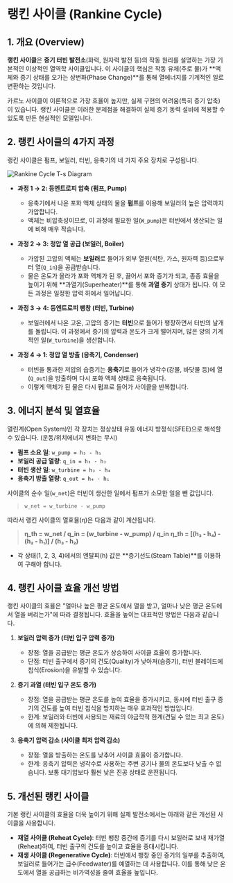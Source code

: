 # 랭킨 사이클 (Rankine Cycle)

## 1. 개요 (Overview)
**랭킨 사이클**은 **증기 터빈 발전소**(화력, 원자력 발전 등)의 작동 원리를 설명하는 가장 기본적인 이상적인 열역학 사이클입니다. 이 사이클의 핵심은 작동 유체(주로 물)가 **액체와 증기 상태를 오가는 상변화(Phase Change)**를 통해 열에너지를 기계적인 일로 변환하는 것입니다.

카르노 사이클이 이론적으로 가장 효율이 높지만, 실제 구현의 어려움(특히 증기 압축)이 있습니다. 랭킨 사이클은 이러한 문제점을 해결하여 실제 증기 동력 설비에 적용할 수 있도록 만든 현실적인 모델입니다.

## 2. 랭킨 사이클의 4가지 과정
랭킨 사이클은 펌프, 보일러, 터빈, 응축기의 네 가지 주요 장치로 구성됩니다.

![Rankine Cycle T-s Diagram](https://i.imgur.com/sW3v2aF.png)

- **과정 1 → 2: 등엔트로피 압축 (펌프, Pump)**
  - 응축기에서 나온 포화 액체 상태의 물을 **펌프**를 이용해 보일러의 높은 압력까지 가압합니다.
  - 액체는 비압축성이므로, 이 과정에 필요한 일(`W_pump`)은 터빈에서 생산되는 일에 비해 매우 작습니다.

- **과정 2 → 3: 정압 열 공급 (보일러, Boiler)**
  - 가압된 고압의 액체는 **보일러**로 들어가 외부 열원(석탄, 가스, 원자력 등)으로부터 열(`Q_in`)을 공급받습니다.
  - 물은 온도가 올라가 포화 액체가 된 후, 끓어서 포화 증기가 되고, 종종 효율을 높이기 위해 **과열기(Superheater)**를 통해 **과열 증기** 상태가 됩니다. 이 모든 과정은 일정한 압력 하에서 일어납니다.

- **과정 3 → 4: 등엔트로피 팽창 (터빈, Turbine)**
  - 보일러에서 나온 고온, 고압의 증기는 **터빈**으로 들어가 팽창하면서 터빈의 날개를 돌립니다. 이 과정에서 증기의 압력과 온도가 크게 떨어지며, 많은 양의 기계적인 일(`W_turbine`)을 생산합니다.

- **과정 4 → 1: 정압 열 방출 (응축기, Condenser)**
  - 터빈을 통과한 저압의 습증기는 **응축기**로 들어가 냉각수(강물, 바닷물 등)에 열(`Q_out`)을 방출하며 다시 포화 액체 상태로 응축됩니다.
  - 이렇게 액체가 된 물은 다시 펌프로 들어가 사이클을 반복합니다.

## 3. 에너지 분석 및 열효율
열린계(Open System)인 각 장치는 정상상태 유동 에너지 방정식(SFEE)으로 해석할 수 있습니다. (운동/위치에너지 변화는 무시)

- **펌프 소요 일**: `w_pump = h₂ - h₁`
- **보일러 공급 열량**: `q_in = h₃ - h₂`
- **터빈 생산 일**: `w_turbine = h₃ - h₄`
- **응축기 방출 열량**: `q_out = h₄ - h₁`

사이클의 순수 일(`w_net`)은 터빈이 생산한 일에서 펌프가 소모한 일을 뺀 값입니다.
> `w_net = w_turbine - w_pump`

따라서 랭킨 사이클의 열효율(η)은 다음과 같이 계산됩니다.

> **η_th = w_net / q_in = (w_turbine - w_pump) / q_in**
> **η_th = [(h₃ - h₄) - (h₂ - h₁)] / (h₃ - h₂)**

- 각 상태(1, 2, 3, 4)에서의 엔탈피(h) 값은 **증기선도(Steam Table)**를 이용하여 구해야 합니다.

## 4. 랭킨 사이클 효율 개선 방법
랭킨 사이클의 효율은 "얼마나 높은 평균 온도에서 열을 받고, 얼마나 낮은 평균 온도에서 열을 버리는가"에 따라 결정됩니다. 효율을 높이는 대표적인 방법은 다음과 같습니다.

1.  **보일러 압력 증가 (터빈 입구 압력 증가)**
    - 장점: 열을 공급받는 평균 온도가 상승하여 사이클 효율이 증가합니다.
    - 단점: 터빈 출구에서 증기의 건도(Quality)가 낮아져(습증기), 터빈 블레이드에 침식(Erosion)을 유발할 수 있습니다.

2.  **증기 과열 (터빈 입구 온도 증가)**
    - 장점: 열을 공급받는 평균 온도를 높여 효율을 증가시키고, 동시에 터빈 출구 증기의 건도를 높여 터빈 침식을 방지하는 매우 효과적인 방법입니다.
    - 한계: 보일러와 터빈에 사용되는 재료의 야금학적 한계(견딜 수 있는 최고 온도)에 의해 제한됩니다.

3.  **응축기 압력 감소 (사이클 최저 압력 감소)**
    - 장점: 열을 방출하는 온도를 낮추어 사이클 효율이 증가합니다.
    - 한계: 응축기 압력은 냉각수로 사용하는 주변 공기나 물의 온도보다 낮출 수 없습니다. 보통 대기압보다 훨씬 낮은 진공 상태로 운전됩니다.

## 5. 개선된 랭킨 사이클
기본 랭킨 사이클의 효율을 더욱 높이기 위해 실제 발전소에서는 아래와 같은 개선된 사이클을 사용합니다.

- **재열 사이클 (Reheat Cycle)**: 터빈 팽창 중간에 증기를 다시 보일러로 보내 재가열(Reheat)하여, 터빈 출구의 건도를 높이고 효율을 증대시킵니다.
- **재생 사이클 (Regenerative Cycle)**: 터빈에서 팽창 중인 증기의 일부를 추출하여, 보일러로 들어가는 급수(Feedwater)를 예열하는 데 사용합니다. 이를 통해 낮은 온도에서 열을 공급하는 비가역성을 줄여 효율을 높입니다.
